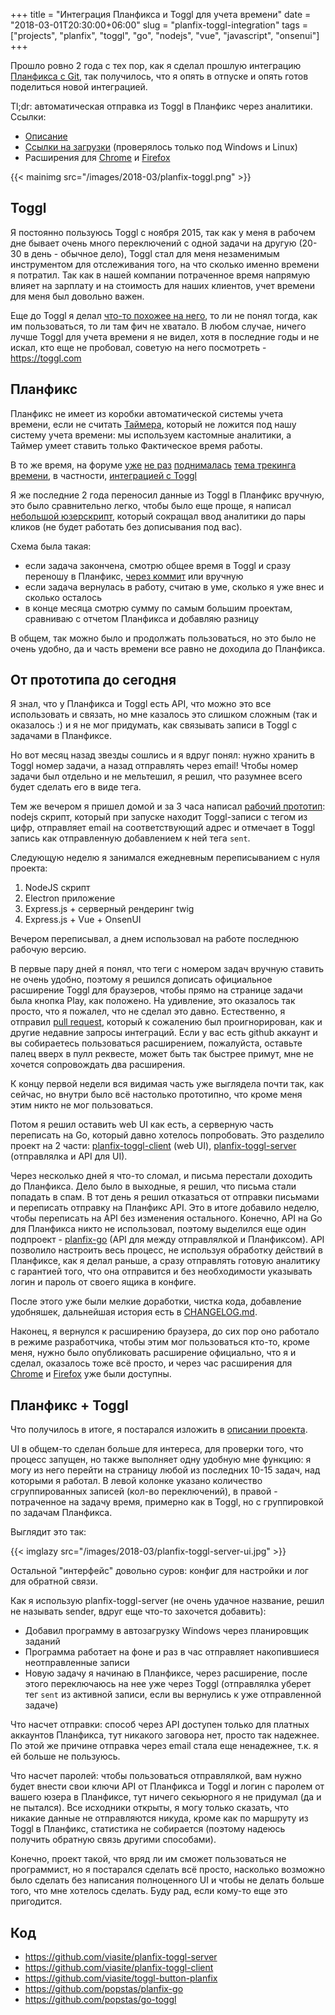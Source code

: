 +++
title = "Интеграция Планфикса и Toggl для учета времени"
date = "2018-03-01T20:30:00+06:00"
slug = "planfix-toggl-integration"
tags = ["projects", "planfix", "toggl", "go", "nodejs", "vue", "javascript", "onsenui"]
+++

Прошло ровно 2 года с тех пор, как я сделал прошлую интеграцию [Планфикса с Git](/blog/2016/03/02/git-gitlab-planfix-integration/), так получилось, что я опять в отпуске и опять готов поделиться новой интеграцией.

Tl;dr: автоматическая отправка из Toggl в Планфикс через аналитики. Ссылки:

- [Описание](https://github.com/viasite/planfix-toggl-server)
- [Ссылки на загрузки](https://github.com/viasite/planfix-toggl-server/releases) (проверялось только под Windows и Linux)
- Расширения для [Chrome](https://chrome.google.com/webstore/detail/toggl-button-planfix-edit/hkhchfdjhfegkhkgjongbodaphidfmcl) и [Firefox](https://addons.mozilla.org/ru/firefox/addon/toggl-button-planfix/)

{{< mainimg src="/images/2018-03/planfix-toggl.png" >}}

<!--more-->

## Toggl

Я постоянно пользуюсь Toggl с ноября 2015, так как у меня в рабочем дне бывает очень много переключений с одной задачи на другую (20-30 в день - обычное дело), Toggl стал для меня незаменимым инструментом для отслеживания того, на что сколько именно времени я потратил. Так как в нашей компании потраченное время напрямую влияет на зарплату и на стоимость для наших клиентов, учет времени для меня был довольно важен.

Еще до Toggl я делал [что-то похожее на него](/blog/2015/11/22/simple-time-tracker/), то ли не понял тогда, как им пользоваться, то ли там фич не хватало. В любом случае, ничего лучше Toggl для учета времени я не видел, хотя в последние годы и не искал, кто еще не пробовал, советую на него посмотреть - https://toggl.com



## Планфикс

Планфикс не имеет из коробки автоматической системы учета времени, если не считать [Таймера](https://planfix.ru/timer/), который не ложится под нашу систему учета времени: мы используем кастомные аналитики, а Таймер умеет ставить только Фактическое время работы.

В то же время, на форуме [уже](https://forum.planfix.ru/viewtopic.php?f=30&t=1612) [не раз](https://forum.planfix.ru/viewtopic.php?f=30&t=1209) [поднималась](https://forum.planfix.ru/viewtopic.php?f=30&t=1354) [тема трекинга времени](https://forum.planfix.ru/viewtopic.php?f=30&t=2688), в частности, [интеграцией с Toggl](https://forum.planfix.ru/viewtopic.php?f=32&t=4348)

Я же последние 2 года переносил данные из Toggl в Планфикс вручную, это было сравнительно легко, чтобы было еще проще, я написал [небольшой юзерскрипт](https://github.com/viasite/userscript-planfixfix), который сокращал ввод аналитики до пары кликов (не будет работать без дописывания под вас).

Схема была такая:

- если задача закончена, смотрю общее время в Toggl и сразу переношу в Планфикс, [через коммит](/blog/2016/03/02/git-gitlab-planfix-integration/) или вручную
- если задача вернулась в работу, считаю в уме, сколько я уже внес и сколько осталось
- в конце месяца смотрю сумму по самым большим проектам, сравниваю с отчетом Планфикса и добавляю разницу

В общем, так можно было и продолжать пользоваться, но это было не очень удобно, да и часть времени все равно не доходила до Планфикса.



## От прототипа до сегодня

Я знал, что у Планфикса и Toggl есть API, что можно это все использовать и связать, но мне казалось это слишком сложным (так и оказалось :) и я не мог придумать, как связывать записи в Toggl с задачами в Планфиксе.

Но вот месяц назад звезды сошлись и я вдруг понял: нужно хранить в Toggl номер задачи, а назад отправлять через email! Чтобы номер задачи был отдельно и не мельтешил, я решил, что разумнее всего будет сделать его в виде тега.

Тем же вечером я пришел домой и за 3 часа написал [рабочий прототип](https://github.com/viasite/planfix-toggl/blob/17627de92067302e5ad5deeb1ccc9e9814eacad5/renderer.js): nodejs скрипт, который при запуске находит Toggl-записи с тегом из цифр, отправляет email на соответствующий адрес и отмечает в Toggl запись как отправленную добавлением к ней тега `sent`.

Следующую неделю я занимался ежедневным переписыванием с нуля проекта: 

1. NodeJS скрипт
2. Electron приложение
3. Express.js + серверный рендеринг twig
4. Express.js + Vue + OnsenUI

Вечером переписывал, а днем использовал на работе последнюю рабочую версию.

В первые пару дней я понял, что теги с номером задач вручную ставить не очень удобно, поэтому я решился дописать официальное расширение Toggl для браузеров, чтобы прямо на странице задачи была кнопка Play, как положено. На удивление, это оказалось так просто, что я пожалел, что не сделал это давно. Естественно, я отправил [pull request](https://github.com/toggl/toggl-button/pull/969), который к сожалению был проигнорирован, как и другие недавние запросы интеграций. Если у вас есть github аккаунт и вы собираетесь пользоваться расширением, пожалуйста, оставьте палец вверх в пулл реквесте, может быть так быстрее примут, мне не хочется сопровождать два расширения.

К концу первой недели вся видимая часть уже выглядела почти так, как сейчас, но внутри было всё настолько прототипно, что кроме меня этим никто не мог пользоваться.

Потом я решил оставить web UI как есть, а серверную часть переписать на Go, который давно хотелось попробовать. Это разделило проект на 2 части: [planfix-toggl-client](https://github.com/viasite/planfix-toggl-client) (web UI), [planfix-toggl-server](https://github.com/viasite/planfix-toggl-server) (отправлялка и API для UI).

Через несколько дней я что-то сломал, и письма перестали доходить до Планфикса. Дело было в выходные, я решил, что письма стали попадать в спам. В тот день я решил отказаться от отправки письмами и переписать отправку на Планфикс API. Это в итоге добавило неделю, чтобы переписать на API без изменения остального. Конечно, API на Go для Планфикса никто не использовал, поэтому выделился еще один подпроект - [planfix-go](https://github.com/popstas/planfix-go) (API для между отправлялкой и Планфиксом). API позволило настроить весь процесс, не используя обработку действий в Планфиксе, как я делал раньше, а сразу отправлять готовую аналитику с гарантией того, что она отправится и без необходимости указывать логин и пароль от своего ящика в конфиге.

После этого уже были мелкие доработки, чистка кода, добавление удобняшек, дальнейшая история есть в [CHANGELOG.md](https://github.com/viasite/planfix-toggl-server/blob/master/CHANGELOG.md).

Наконец, я вернулся к расширению браузера, до сих пор оно работало в режиме разработчика, чтобы этим мог пользоваться кто-то, кроме меня, нужно было опубликовать расширение официально, что я и сделал, оказалось тоже всё просто, и через час расширения для [Chrome](https://chrome.google.com/webstore/detail/toggl-button-planfix-edit/hkhchfdjhfegkhkgjongbodaphidfmcl) и [Firefox](https://addons.mozilla.org/ru/firefox/addon/toggl-button-planfix/) уже были доступны.



## Планфикс + Toggl

Что получилось в итоге, я постарался изложить в [описании проекта](https://github.com/viasite/planfix-toggl-server).

UI в общем-то сделан больше для интереса, для проверки того, что процесс запущен, но также выполняет одну удобную мне функцию: я могу из него перейти на страницу любой из последних 10-15 задач, над которыми я работал. В левой колонке указано количество сгруппированных записей (кол-во переключений), в правой - потраченное на задачу время, примерно как в Toggl, но с группировкой по задачам Планфикса.

Выглядит это так:

{{< imglazy src="/images/2018-03/planfix-toggl-server-ui.jpg" >}}

Остальной "интерфейс" довольно суров: конфиг для настройки и лог для обратной связи.

Как я использую planfix-toggl-server (не очень удачное название, решил не называть sender, вдруг еще что-то захочется добавить):

- Добавил программу в автозагрузку Windows через планировщик заданий
- Программа работает на фоне и раз в час отправляет накопившиеся неотправленные записи
- Новую задачу я начинаю в Планфиксе, через расширение, после этого переключаюсь на нее уже через Toggl (отправлялка уберет тег `sent` из активной записи, если вы вернулись к уже отправленной задаче)

Что насчет отправки: способ через API доступен только для платных аккаунтов Планфикса, тут никакого заговора нет, просто так надежнее. По этой же причине отправка через email стала еще ненадежнее, т.к. я ей больше не пользуюсь.

Что насчет паролей: чтобы пользоваться отправлялкой, вам нужно будет внести свои ключи API от Планфикса и Toggl и логин с паролем от вашего юзера в Планфиксе, тут ничего секьюрного я не придумал (да и не пытался). Все исходники открыты, я могу только сказать, что никакие данные не отправляются никуда, кроме как по маршруту из Toggl в Планфикс, статистика не собирается (поэтому надеюсь получить обратную связь другими способами).

Конечно, проект такой, что вряд ли им сможет пользоваться не программист, но я постарался сделать всё просто, насколько возможно было сделать без написания полноценного UI и чтобы не делать больше того, что мне хотелось сделать. Буду рад, если кому-то еще это пригодится.



## Код
- https://github.com/viasite/planfix-toggl-server
- https://github.com/viasite/planfix-toggl-client
- https://github.com/viasite/toggl-button-planfix
- https://github.com/popstas/planfix-go
- https://github.com/popstas/go-toggl

